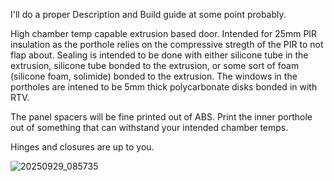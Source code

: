 I'll do a proper Description and Build guide at some point probably.

High chamber temp capable extrusion based door.
Intended for 25mm PIR insulation as the porthole relies on the compressive stregth of the PIR to not flap about. Sealing is intended to be done with either silicone tube in the extrusion, silicone tube bonded to the extrusion, or some sort of foam (silicone foam, solimide) bonded to the extrusion. The windows in the portholes are intened to be 5mm thick polycarbonate disks bonded in with RTV.

The panel spacers will be fine printed out of ABS. Print the inner porthole out of something that can withstand your intended chamber temps.

Hinges and closures are up to you.




![20250929_085735](https://github.com/user-attachments/assets/e09ccbc9-0412-4f5a-9477-8bad2ade8818)
